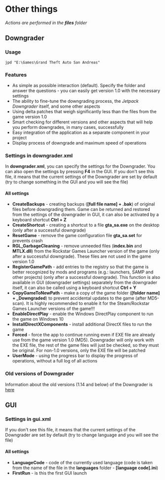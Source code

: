 # Other things 

*Actions are performed in the **files** folder*

## Downgrader

### Usage

  ```shell
jpd "E:\Games\Grand Theft Auto San Andreas"
```

### Features

* As simple as possible interaction (default). Specify the folder and answer the questions - you can easily get version 1.0 with the necessary settings
* The ability to fine-tune the downgrading process, the *Jetpack Downgrader* itself, and some other aspects
* Using delta patches that weigh significantly less than the files from the game version 1.0
* Smart checking for different versions and other aspects that will help you perform downgrades, in many cases, successfully
* Easy integration of the application as a separate component in your project
* Display process of downgrade and maximum speed of operations

### Settings in downgrader.xml

In **downgrader.xml**, you can specify the settings for the Downgrader. You can also open the settings by pressing **F4** in the GUI. If you don't see this file, it means that the current settings of the Downgrader are set by default (try to change something in the GUI and you will see the file)

#### All settings

* **CreateBackups** - creating backups (**[full file name] + .bak**) of original files before downgrading them. Game can be returned and restored from the settings of the downgrader in GUI, it can also be activated by a keyboard shortcut **Ctrl + Z**
* **CreateShortcut** - creating a shortcut to a file **gta_sa.exe** on the desktop (only after a successful downgrade)
* **ResetGame** - remove the game configuration file **gta_sa.set** for prevents crash
* **RGL_GarbageCleaning** - remove unneeded files (**index.bin** and **MTLX.dll**) from the Rockstar Games Launcher version of the game (only after a successful downgrade). These files are not used in the game version 1.0
* **RegisterGamePath** - add entries to the registry so that the game is better recognized by mods and programs (e.g.: launchers, SAMP and other projects) (only after a successful downgrade). This function is also available in GUI (downgrader settings) separately from the downgrader itself, it can also be called using a keyboard shortcut **Ctrl + Y**
* **CopyGameToNewPath** - make a copy of the game folder (**[folder name] + _Downgraded**) to prevent accidental updates to the game (after MD5-scan). It is highly recommended to enable it for the Steam/Rockstar Games Launcher versions of the game!!!
* **EnableDirectPlay** - enable the Windows DirectPlay component to run the game on Windows 10
* **InstallDirectXComponents** - install additional DirectX files to run the game
* **Forced** - force the app to continue running even if EXE file are already use from the game version 1.0 (MD5). Downgrader will only work with the EXE file, the rest of the game files will just be checked, so they must be original. For non-1.0 versions, only the EXE file will be patched
* **UserMode** - using the progress bar to display the progress of operations, without a full log of all actions

### Old versions of Downgrader

Information about the old versions (1.14 and below) of the Downgrader is [here](https://github.com/Zalexanninev15/Jetpack-Downgrader/blob/unstable/data/docs/DowngraderSettingsOld.md)

## GUI

### Settings in gui.xml

If you don't see this file, it means that the current settings of the Downgrader are set by default (try to change language and you will see the file)

#### All settings

* **LanguageCode** - code of the currently used language (code is taken from the name of the file in the **languages** folder - **[language code].ini**)
* **FirstRun** - is this the first GUI launch